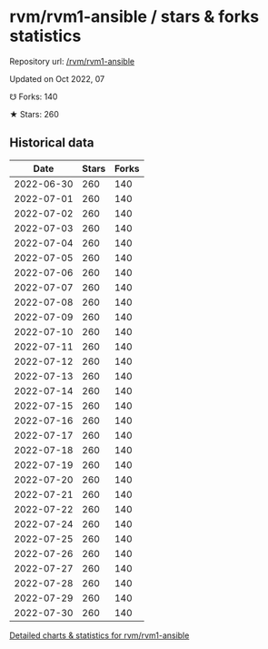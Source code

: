# rvm/rvm1-ansible / stars & forks statistics

Repository url: [/rvm/rvm1-ansible](https://github.com/rvm/rvm1-ansible)

Updated on Oct 2022, 07

☋ Forks: 140

★ Stars: 260

## Historical data
| Date | Stars | Forks |
|------|-------|-------|
| 2022-06-30 | 260 | 140 | 
| 2022-07-01 | 260 | 140 | 
| 2022-07-02 | 260 | 140 | 
| 2022-07-03 | 260 | 140 | 
| 2022-07-04 | 260 | 140 | 
| 2022-07-05 | 260 | 140 | 
| 2022-07-06 | 260 | 140 | 
| 2022-07-07 | 260 | 140 | 
| 2022-07-08 | 260 | 140 | 
| 2022-07-09 | 260 | 140 | 
| 2022-07-10 | 260 | 140 | 
| 2022-07-11 | 260 | 140 | 
| 2022-07-12 | 260 | 140 | 
| 2022-07-13 | 260 | 140 | 
| 2022-07-14 | 260 | 140 | 
| 2022-07-15 | 260 | 140 | 
| 2022-07-16 | 260 | 140 | 
| 2022-07-17 | 260 | 140 | 
| 2022-07-18 | 260 | 140 | 
| 2022-07-19 | 260 | 140 | 
| 2022-07-20 | 260 | 140 | 
| 2022-07-21 | 260 | 140 | 
| 2022-07-22 | 260 | 140 | 
| 2022-07-24 | 260 | 140 | 
| 2022-07-25 | 260 | 140 | 
| 2022-07-26 | 260 | 140 | 
| 2022-07-27 | 260 | 140 | 
| 2022-07-28 | 260 | 140 | 
| 2022-07-29 | 260 | 140 | 
| 2022-07-30 | 260 | 140 | 


[Detailed charts & statistics for rvm/rvm1-ansible](https://reviewgithub.com/rep/rvm/rvm1-ansible)
